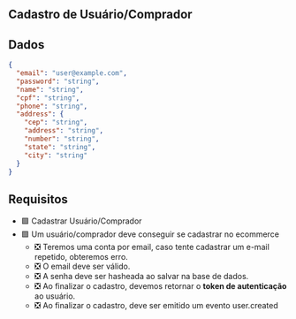 ## Cadastro de Usuário/Comprador
## Dados
```json
{
  "email": "user@example.com",
  "password": "string",
  "name": "string",
  "cpf": "string",
  "phone": "string",
  "address": {
    "cep": "string",
    "address": "string",
    "number": "string",
    "state": "string",
    "city": "string"
  }
}
```

## Requisitos
- 🟩 Cadastrar Usuário/Comprador
- 🟩 Um usuário/comprador deve conseguir se cadastrar no ecommerce
    - ❎ Teremos uma conta por email, caso tente cadastrar um e-mail repetido, obteremos erro.
    - ❎ O email deve ser válido.
    - ❎ A senha deve ser hasheada ao salvar na base de dados.
    - ❎ Ao finalizar o cadastro, devemos retornar o **token de autenticação** ao usuário.
    - ❎ Ao finalizar o cadastro, deve ser emitido um evento user.created